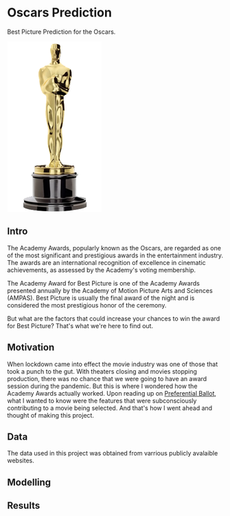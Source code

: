 # Oscars Prediction

Best Picture Prediction for the Oscars.

![alt text](https://github.com/Arcanus07/Oscars-Prediction/blob/main/Images/oscars-award.png)

## Intro

The Academy Awards, popularly known as the Oscars, are regarded as one of the most significant and prestigious awards in the entertainment industry. The awards are an international recognition of excellence in cinematic achievements, as assessed by the Academy's voting membership. 

The Academy Award for Best Picture is one of the Academy Awards presented annually by the Academy of Motion Picture Arts and Sciences (AMPAS). Best Picture is usually the final award of the night and is considered the most prestigious honor of the ceremony.

But what are the factors that could increase your chances to win the award for Best Picture? That's what we're here to find out.


## Motivation

When lockdown came into effect the movie industry was one of those that took a punch to the gut. With theaters closing and movies stopping production, there was no chance that we were going to have an award session during the pandemic. But this is where I wondered how the Academy Awards actually worked. Upon reading up on [Preferential Ballot](https://en.wikipedia.org/wiki/Preferential_voting), what I wanted to know were the features that were subconsciously contributing to a movie being selected. And that's how I went ahead and thought of making this project.

## Data

The data used in this project was obtained from varrious publicly avalaible websites. 

## Modelling

## Results
